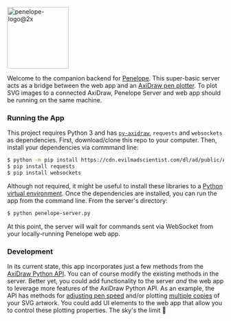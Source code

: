 <img width="143" alt="penelope-logo@2x" src="https://user-images.githubusercontent.com/10648307/189042884-1d4daf88-a954-47db-9e78-a628f45ece93.png">

Welcome to the companion backend for <a href="https://github.com/Penelope-for-AxiDraw/penelope" target="_blank">Penelope</a>. This super-basic server acts as a bridge between the web app and an <a href="https://shop.evilmadscientist.com/productsmenu/846" target="_blank">AxiDraw pen plotter</a>. To plot SVG images to a connected AxiDraw, Penelope Server and web app should be running on the same machine.

### Running the App

This project requires Python 3 and has <a href="https://axidraw.com/doc/py_api/#" target="_blank">`py-axidraw`</a>, `requests` and `websockets` as dependencies. First, download/clone this repo to your computer. Then, install your dependencies via commmand line:

```bash
$ python -m pip install https://cdn.evilmadscientist.com/dl/ad/public/AxiDraw_API.zip
$ pip install requests
$ pip install websockets
```

Although not required, it might be useful to install these libraries to a <a href="https://docs.python.org/3/tutorial/venv.html" target="_blank">Python virtual environment</a>. Once the dependencies are installed, you can run the app from the command line. From the server's directory:

```bash
$ python penelope-server.py
```

At this point, the server will wait for commands sent via WebSocket from your locally-running Penelope web app.

### Development
In its current state, this app incorporates just a few methods from the <a href="https://axidraw.com/doc/py_api/#introduction" target="_blank">AxiDraw Python API</a>. You can of course modify the existing methods in the server. Better yet, you could add functionality to the server _and_ the web app to leverage more features of the AxiDraw Python API. As an example, the API has methods for <a href="https://axidraw.com/doc/py_api/#speed_pendown" target="_blank">adjusting pen speed</a> and/or plotting <a href="https://axidraw.com/doc/py_api/#copies" target="_blank">multiple copies</a> of your SVG artwork. You could add UI elements to the web app that allow you to control these plotting properties. The sky's the limit 🚀
